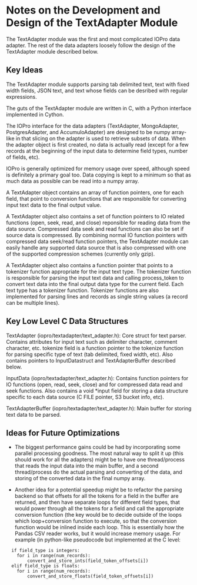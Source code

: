 Notes on the Development and Design of the TextAdapter Module
=============================================================

The TextAdapter module was the first and most complicated IOPro data adapter.
The rest of the data adapters loosely follow the design of the TextAdapter module
described below.

Key Ideas
---------

The TextAdapter module supports parsing tab delimited text, text with fixed width
fields, JSON text, and text whose fields can be desribed with regular expressions.

The guts of the TextAdapter module are written in C, with a Python interface
implemented in Cython.

The IOPro interface for the data adapters (TextAdapter, MongoAdapter, PostgresAdapter,
and AccumuloAdapter) are designed to be numpy array-like in that slicing on the
adapter is used to retrieve subsets of data. When the adapter object is first
created, no data is actually read (except for a few records at the beginning of
the input data to determine field types, number of fields, etc).

IOPro is generally optimized for memory usage over speed, although speed is
definitely a primary goal too. Data copying is kept to a minimum so that as
much data as possible can be read into a numpy array.

A TextAdapter object contains an array of function pointers, one for each field,
that point to conversion functions that are responsible for converting input
text data to the final output value.

A TextAdapter object also contains a set of function pointers to IO related
functions (open, seek, read, and close) reponsible for reading data from the
data source. Compressed data seek and read functions can also be set if source
data is compressed. By combining normal IO function pointers with compressed
data seek/read function pointers, the TextAdapter module can easily handle any
supported data source that is also compressed with one of the supported
compression schemes (currently only gzip).

A TextAdapter object also contains a function pointer that points to a tokenizer
function appropriate for the input text type. The tokenizer function is responsible
for parsing the input text data and calling process_token to convert text data
into the final output data type for the current field. Each text type has a
tokenizer function. Tokenizer functions are also implemented for parsing lines
and records as single string values (a record can be multiple lines).

Key Low Level C Data Structures
-------------------------------

TextAdapter (iopro/textadapter/text_adapter.h):
  Core struct for text parser. Contains attributes for input text such as
  delimiter character, comment character, etc. tokenize field is a function pointer
  to the tokenize function for parsing specific type of text (tab delimited,
  fixed width, etc). Also contains pointers to InputDatastruct and
  TextAdapterBuffer described below. 

InputData (iopro/textadapter/text_adapter.h):
  Contains function pointers for IO functions (open, read, seek, close) and for
  compressed data read and seek functions. Also contains a void *input field for
  storing a data structure specific to each data source (C FILE pointer, S3
  bucket info, etc).

TextAdapterBuffer (iopro/textadapter/text_adapter.h):
  Main buffer for storing text data to be parsed.

Ideas for Future Optimizations
------------------------------

- The biggest performance gains could be had by incorporating some parallel
  processing goodness. The most natural way to split it up (this should work for
  all the adapters) might be to have one thread/process that reads the input data
  into the main buffer, and a second thread/process do the actual parsing and
  converting of the data, and storing of the converted data in the final numpy
  array.

- Another idea for a potential speedup might be to refactor the parsing backend
  so that offsets for all the tokens for a field in the buffer are returned, and
  then have separate loops for different field types, that would power through
  all the tokens for a field and call the appropriate conversion function (the
  key would be to decide outside of the loops which loop+conversion function to
  execute, so that the conversion function would be inlined inside each loop. This is essentially how the Pandas CSV
  reader works, but it would increase memory usage. For example (in python-like
  pseudocode but implemented at the C level:

```
  if field_type is integers:
    for i in range(num_records):
        convert_and_store_ints(field_token_offsets[i])
  elif field_type is floats:
    for i in range(num_records):
        convert_and_store_floats(field_token_offsets[i])
```
